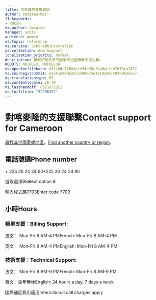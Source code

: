 ```yaml
---
title: 喀麥隆的支援資訊
author: cmcatee-MSFT
f1.keywords:
- NOCSH
ms.author: cmcatee
manager: scotv
audience: Admin
ms.topic: reference
ms.service: o365-administration
ms.collection: Adm_Support
localization_priority: Normal
description: 瞭解如何為您的國家或地區聯繫支援人員。
ROBOTS: NOINDEX, NOFOLLOW
ms.openlocfilehash: d3fc8dc128d4ece94a00cf4a0acfcb7d18ca10f2
ms.sourcegitcommit: de5fce90de22ba588e75e1a1d2e87e03b9e25ec7
ms.translationtype: MT
ms.contentlocale: zh-TW
ms.lasthandoff: 05/10/2021
ms.locfileid: "52296392"
---
```

# <a name="contact-support-for-cameroon"></a><span data-ttu-id="0513f-103">對喀麥隆的支援聯繫</span><span class="sxs-lookup"><span data-stu-id="0513f-103">Contact support for Cameroon</span></span>

<span data-ttu-id="0513f-104">[尋找其他國家或地區](../../business-video/get-help-support.md)。</span><span class="sxs-lookup"><span data-stu-id="0513f-104">[Find another country or region](../../business-video/get-help-support.md).</span></span>

## <a name="phone-number"></a><span data-ttu-id="0513f-105">電話號碼</span><span class="sxs-lookup"><span data-stu-id="0513f-105">Phone number</span></span>
<span data-ttu-id="0513f-106">+ 225 20 24 24 90</span><span class="sxs-lookup"><span data-stu-id="0513f-106">+225 20 24 24 90</span></span>

<span data-ttu-id="0513f-107">選取選項9</span><span class="sxs-lookup"><span data-stu-id="0513f-107">Select option 9</span></span>

<span data-ttu-id="0513f-108">輸入程式碼7703</span><span class="sxs-lookup"><span data-stu-id="0513f-108">Enter code 7703</span></span>

## <a name="hours"></a><span data-ttu-id="0513f-109">小時</span><span class="sxs-lookup"><span data-stu-id="0513f-109">Hours</span></span>
### <a name="billing-support"></a><span data-ttu-id="0513f-110">帳單支援︰</span><span class="sxs-lookup"><span data-stu-id="0513f-110">Billing Support:</span></span>

<span data-ttu-id="0513f-111">法文： Mon-Fri 8 AM-4 PM</span><span class="sxs-lookup"><span data-stu-id="0513f-111">French: Mon-Fri 8 AM-4 PM</span></span>

<span data-ttu-id="0513f-112">英文： Mon-Fri 8 AM-4 PM</span><span class="sxs-lookup"><span data-stu-id="0513f-112">English: Mon-Fri 8 AM-4 PM</span></span>

### <a name="technical-support"></a><span data-ttu-id="0513f-113">技術支援：</span><span class="sxs-lookup"><span data-stu-id="0513f-113">Technical Support:</span></span>

<span data-ttu-id="0513f-114">法文： Mon-Fri 8 AM-9 PM</span><span class="sxs-lookup"><span data-stu-id="0513f-114">French: Mon-Fri 8 AM-9 PM</span></span>

<span data-ttu-id="0513f-115">英文：全年無休</span><span class="sxs-lookup"><span data-stu-id="0513f-115">English: 24 hours a day, 7 days a week</span></span>

<span data-ttu-id="0513f-116">國際通話費用適用</span><span class="sxs-lookup"><span data-stu-id="0513f-116">International call charges apply</span></span>
